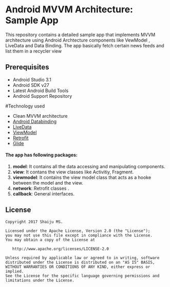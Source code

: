# Android MVVM Architecture: Sample App
This repository contains a detailed sample app that implements MVVM architecture using Android Archtecture components like VewModel , LiveData and Data Binding.
The app basically fetch certain news feeds and list them in a recycler view

Prerequisites
--------------

- Android Studio 3.1
- Android SDK v27
- Latest Android Build Tools
- Android Support Repository

#Technology used
* Clean MVVM architecture
* [Android Databinding](https://developer.android.com/topic/libraries/data-binding/index.html)
* [LiveData](https://developer.android.com/topic/libraries/architecture/livedata)
* [ViewModel](https://developer.android.com/topic/libraries/architecture/viewmodel)
* [Retrofit](https://square.github.io/retrofit/)
* [Glide](https://github.com/bumptech/glide)


#### The app has following packages:
1. **model**: It contains all the data accessing and manipulating components.
2. **view**: It contans the view classes like Activitiy, Fragment.
3. **viewmodel**: It contains the view model class that acts as a hooke between the model and the view.
4. **network**: Retrofit classes .
4. **callback**: General interfaces.

License
--------


    Copyright 2017 Shaiju MS.

    Licensed under the Apache License, Version 2.0 (the "License");
    you may not use this file except in compliance with the License.
    You may obtain a copy of the License at

       http://www.apache.org/licenses/LICENSE-2.0

    Unless required by applicable law or agreed to in writing, software
    distributed under the License is distributed on an "AS IS" BASIS,
    WITHOUT WARRANTIES OR CONDITIONS OF ANY KIND, either express or implied.
    See the License for the specific language governing permissions and
    limitations under the License.

